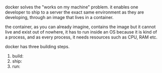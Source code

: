 docker solves the "works on my machine" problem. it enables one developer to ship to a server the exact same environment as they are developing, through an image that lives in a container.

the container, as you can already imagine, contains the image but it cannot live and exist out of nowhere, it has to run inside an OS because it is kind of a process, and as every process, it needs resources such as CPU, RAM etc.

docker has three building steps.
1. build:
2. ship:
3. run: